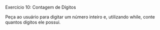 Exercício 10: Contagem de Dígitos  

 Peça ao usuário para digitar um número inteiro e, utilizando while, conte quantos dígitos ele possui.  
